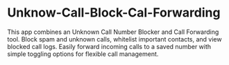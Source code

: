 # Unknow-Call-Block-Cal-Forwarding
This app combines an Unknown Call Number Blocker and Call Forwarding tool. Block spam and unknown calls, whitelist important contacts, and view blocked call logs. Easily forward incoming calls to a saved number with simple toggling options for flexible call management.
